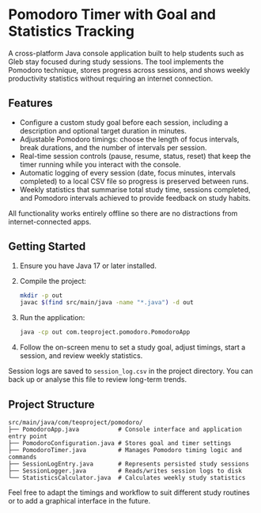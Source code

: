 # Pomodoro Timer with Goal and Statistics Tracking

A cross-platform Java console application built to help students such as Gleb stay focused during
study sessions. The tool implements the Pomodoro technique, stores progress across sessions, and
shows weekly productivity statistics without requiring an internet connection.

## Features

- Configure a custom study goal before each session, including a description and optional target
  duration in minutes.
- Adjustable Pomodoro timings: choose the length of focus intervals, break durations, and the number
  of intervals per session.
- Real-time session controls (pause, resume, status, reset) that keep the timer running while you
  interact with the console.
- Automatic logging of every session (date, focus minutes, intervals completed) to a local CSV file
  so progress is preserved between runs.
- Weekly statistics that summarise total study time, sessions completed, and Pomodoro intervals
  achieved to provide feedback on study habits.

All functionality works entirely offline so there are no distractions from internet-connected apps.

## Getting Started

1. Ensure you have Java 17 or later installed.
2. Compile the project:

   ```bash
   mkdir -p out
   javac $(find src/main/java -name "*.java") -d out
   ```

3. Run the application:

   ```bash
   java -cp out com.teoproject.pomodoro.PomodoroApp
   ```

4. Follow the on-screen menu to set a study goal, adjust timings, start a session, and review weekly
   statistics.

Session logs are saved to `session_log.csv` in the project directory. You can back up or analyse this
file to review long-term trends.

## Project Structure

```
src/main/java/com/teoproject/pomodoro/
├── PomodoroApp.java           # Console interface and application entry point
├── PomodoroConfiguration.java # Stores goal and timer settings
├── PomodoroTimer.java         # Manages Pomodoro timing logic and commands
├── SessionLogEntry.java       # Represents persisted study sessions
├── SessionLogger.java         # Reads/writes session logs to disk
└── StatisticsCalculator.java  # Calculates weekly study statistics
```

Feel free to adapt the timings and workflow to suit different study routines or to add a graphical
interface in the future.
